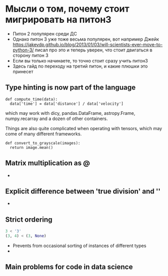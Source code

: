 # Мысли о том, почему стоит мигрировать на питон3

- Питон 2 популярен среди ДС
- Однако питон 3 уже тоже весьма популярен, вот например Джейк https://jakevdp.github.io/blog/2013/01/03/will-scientists-ever-move-to-python-3/ писал про это и теперь уверен, что стоит двигаться в сторону питон 3
- Если вы только начинаете, то точно стоит сразу учить питон3
- Здесь гайд по переходу на третий питон, и какие плюшки это принесет


## Type hinting is now part of the language

```
def compute_time(data):
  data['time'] = data['distance'] / data['velocity'] 
```

which may work with dicy, pandas.DataFrame, astropy.Frame, numpy.recarray and a dozen of other containers.

Things are also quite complicated when operating with tensors, which may come of many different frameworks.

```
def convert_to_grayscale(images):
  return image.mean()
```


## Matrix multiplication as @

-

## Explicit difference between 'true division' and ''

-

## Strict ordering 

```python
3 < '3'
(3, 4) < (3, None)
```

- Prevents from occasional sorting of instances of different types
- 

## Main problems for code in data science 

